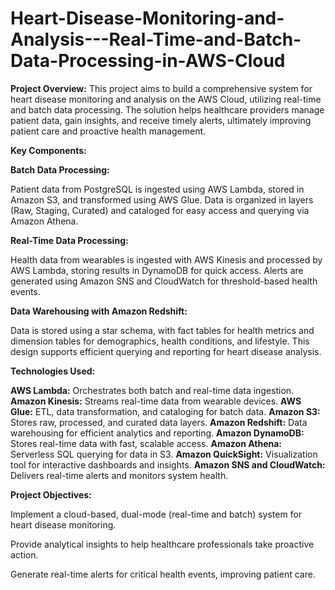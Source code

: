 # Heart-Disease-Monitoring-and-Analysis---Real-Time-and-Batch-Data-Processing-in-AWS-Cloud

**Project Overview:** This project aims to build a comprehensive system for heart disease monitoring and analysis on the AWS Cloud, utilizing real-time and batch data processing. The solution helps healthcare providers manage patient data, gain insights, and receive timely alerts, ultimately improving patient care and proactive health management.

**Key Components:**

**Batch Data Processing:**

Patient data from PostgreSQL is ingested using AWS Lambda, stored in Amazon S3, and transformed using AWS Glue.
Data is organized in layers (Raw, Staging, Curated) and cataloged for easy access and querying via Amazon Athena.

**Real-Time Data Processing:**

Health data from wearables is ingested with AWS Kinesis and processed by AWS Lambda, storing results in DynamoDB for quick access.
Alerts are generated using Amazon SNS and CloudWatch for threshold-based health events.

**Data Warehousing with Amazon Redshift:**

Data is stored using a star schema, with fact tables for health metrics and dimension tables for demographics, health conditions, and lifestyle.
This design supports efficient querying and reporting for heart disease analysis.

**Technologies Used:**

**AWS Lambda:** Orchestrates both batch and real-time data ingestion.
**Amazon Kinesis:** Streams real-time data from wearable devices.
**AWS Glue:** ETL, data transformation, and cataloging for batch data.
**Amazon S3:** Stores raw, processed, and curated data layers.
**Amazon Redshift:** Data warehousing for efficient analytics and reporting.
**Amazon DynamoDB:** Stores real-time data with fast, scalable access.
**Amazon Athena:** Serverless SQL querying for data in S3.
**Amazon QuickSight:** Visualization tool for interactive dashboards and insights.
**Amazon SNS and CloudWatch:** Delivers real-time alerts and monitors system health.

**Project Objectives:**

Implement a cloud-based, dual-mode (real-time and batch) system for heart disease monitoring.

Provide analytical insights to help healthcare professionals take proactive action.

Generate real-time alerts for critical health events, improving patient care.
